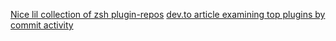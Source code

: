 [Nice lil collection of zsh plugin-repos](https://github.com/zsh-users)
[dev.to article examining top plugins by commit activity](https://dev.to/sso/zsh-plugins-commit-top-4mbl)

